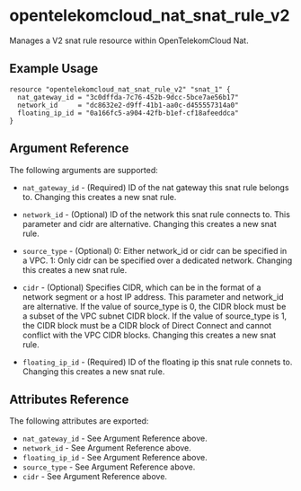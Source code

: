 # opentelekomcloud_nat_snat_rule_v2

Manages a V2 snat rule resource within OpenTelekomCloud Nat.

## Example Usage

```hcl
resource "opentelekomcloud_nat_snat_rule_v2" "snat_1" {
  nat_gateway_id = "3c0dffda-7c76-452b-9dcc-5bce7ae56b17"
  network_id     = "dc8632e2-d9ff-41b1-aa0c-d455557314a0"
  floating_ip_id = "0a166fc5-a904-42fb-b1ef-cf18afeeddca"
}
```

## Argument Reference

The following arguments are supported:

* `nat_gateway_id` - (Required) ID of the nat gateway this snat rule belongs to.
    Changing this creates a new snat rule.

* `network_id` - (Optional) ID of the network this snat rule connects to. This parameter
	and cidr are alternative. Changing this creates a new snat rule.

* `source_type` - (Optional) 0: Either network_id or cidr can be specified in a VPC. 1:
	Only cidr can be specified over a dedicated network. Changing this creates a new snat rule.

* `cidr` - (Optional) Specifies CIDR, which can be in the format of a network segment or
	a host IP address. This parameter and network_id are alternative. If the value of
	source_type is 0, the CIDR block must be a subset of the VPC subnet CIDR block. If
	the value of source_type is 1, the CIDR block must be a CIDR block of Direct Connect
	and cannot conflict with the VPC CIDR blocks. Changing this creates a new snat rule.

* `floating_ip_id` - (Required) ID of the floating ip this snat rule connets to.
    Changing this creates a new snat rule.

## Attributes Reference

The following attributes are exported:

* `nat_gateway_id` - See Argument Reference above.
* `network_id` - See Argument Reference above.
* `floating_ip_id` - See Argument Reference above.
* `source_type` - See Argument Reference above.
* `cidr` - See Argument Reference above.
